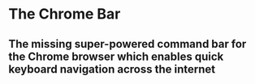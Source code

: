 # The Chrome Bar
## The missing super-powered command bar for the Chrome browser which enables quick keyboard navigation across the internet
